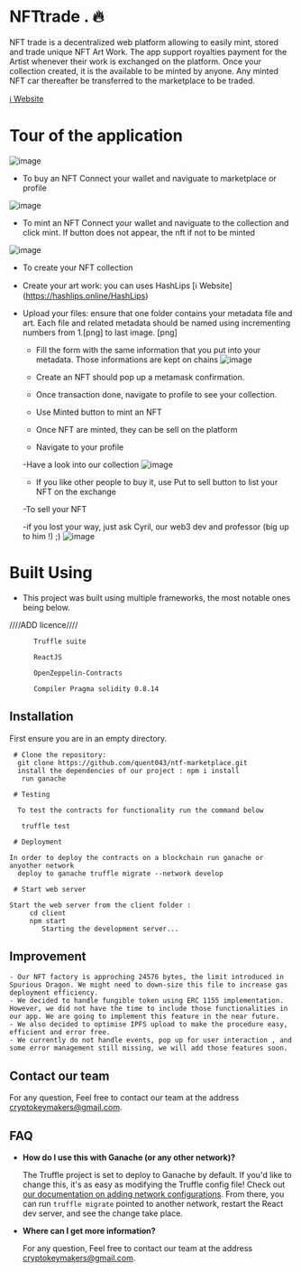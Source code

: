 # NFTtrade . 🔥

NFT trade is a decentralized web platform allowing to easily mint, stored and trade unique NFT Art Work. The app support royalties payment for the Artist whenever their work is exchanged on the platform. Once your collection created, it is the available to be minted by anyone. Any minted NFT car thereafter be transferred to the marketplace to be traded.

 [ℹ️ Website](https://NFTrate.com)

# Tour of the application

![image](https://user-images.githubusercontent.com/68705151/183306310-264e8d63-d122-4b28-b63e-280bac4910fd.png)

  * To buy an NFT
  Connect your wallet and naviguate to marketplace or profile
  
  ![image](https://user-images.githubusercontent.com/68705151/183306723-47a7a105-63c7-4dc7-8b9a-f6ca2ea152a0.png)

  * To mint an NFT
   Connect your wallet and naviguate to the collection and click mint. If button does not appear, the nft if not to be minted
   
   ![image](https://user-images.githubusercontent.com/68705151/183306486-4c39335b-66d4-409e-8864-e87e8d711f8c.png)


  * To create your NFT collection
	
  - Create your art work: you can uses HashLips [ℹ️ Website] (https://hashlips.online/HashLips)
	
  - Upload your files: ensure that one folder contains your metadata file and art. Each file and related metadata should be named using incrementing numbers from 1.[png] to last image. [png]
  
	- Fill the form with the same information that you put into your metadata. Those informations are kept on chains
	![image](https://user-images.githubusercontent.com/68705151/183306391-34165878-1886-477e-8d77-ab14753d4e9e.png)

  
	- Create an NFT should pop up a metamask confirmation. 
  
	- Once transaction done, navigate  to profile to see your collection. 
  
	- Use Minted button to mint an NFT
  
	- Once NFT are minted, they can be sell on the platform
  
	- Navigate to your profile
	
	-Have a look into our collection 
	![image](https://user-images.githubusercontent.com/68705151/183306334-44f107a5-23ae-4394-9277-d95d2a863e9e.png)
	
	- If you like other people to buy it, use Put to sell button to list your NFT on the exchange
	
	-To sell your NFT
	
	-if you lost your way, just ask Cyril, our web3 dev and professor (big up to him !)  ;)
	![image](https://user-images.githubusercontent.com/68705151/183306540-ad1ab417-c649-4294-815e-ee89695e821c.png)

	
	
 # Built Using

  * This project was built using multiple frameworks, the most notable ones being below.
  
  ////ADD licence////
  
	      Truffle suite 

	      ReactJS 

	      OpenZeppelin-Contracts

	      Compiler Pragma solidity 0.8.14

## Installation

First ensure you are in an empty directory.

     # Clone the repository:  
      git clone https://github.com/quent043/ntf-marketplace.git
      install the dependencies of our project : npm i install
       run ganache

     # Testing

      To test the contracts for functionality run the command below

       truffle test

     # Deployment

    In order to deploy the contracts on a blockchain run ganache or anyother network
      deploy to ganache truffle migrate --network develop

     # Start web server

    Start the web server from the client folder :
         cd client
         npm start
            Starting the development server...

## Improvement

	- Our NFT factory is approching 24576 bytes, the limit introduced in Spurious Dragon. We might need to down-size this file to increase gas deployment efficiency.
	- We decided to handle fungible token using ERC 1155 implementation. However, we did not have the time to include those functionalities in our app. We are going to implement this feature in the near future.
	- We also decided to optimise IPFS upload to make the procedure easy, efficient and error free.
	- We currently do not handle events, pop up for user interaction , and some error management still missing, we will add those features soon.
	

## Contact our team

  For any question, Feel free to contact our team at the address cryptokeymakers@gmail.com.

## FAQ

- __How do I use this with Ganache (or any other network)?__

  The Truffle project is set to deploy to Ganache by default. If you'd like to change this, it's as easy as modifying the Truffle config file! Check out [our documentation on adding network configurations](https://trufflesuite.com/docs/truffle/reference/configuration/#networks). From there, you can run `truffle migrate` pointed to another network, restart the React dev server, and see the change take place.

- __Where can I get more information?__

  For any question, Feel free to contact our team at the address cryptokeymakers@gmail.com.
    ``` 
